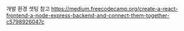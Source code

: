 개발 환경 셋팅 참고
https://medium.freecodecamp.org/create-a-react-frontend-a-node-express-backend-and-connect-them-together-c5798926047c
